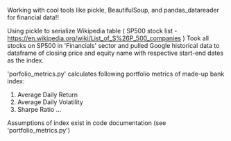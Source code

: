 Working with cool tools like pickle, BeautifulSoup, and pandas_datareader for financial data!!

Using pickle to serialize Wikipedia table ( SP500 stock list - https://en.wikipedia.org/wiki/List_of_S%26P_500_companies )
Took all stocks on SP500 in 'Financials' sector and pulled Google historical data to dataframe of closing price and equity name with respective start-end dates as the index.

'porfolio_metrics.py' calculates following portfolio metrics of made-up bank index:

1) Average Daily Return
2) Average Daily Volatility
3) Sharpe Ratio
...

Assumptions of index exist in code documentation (see 'portfolio_metrics.py')
